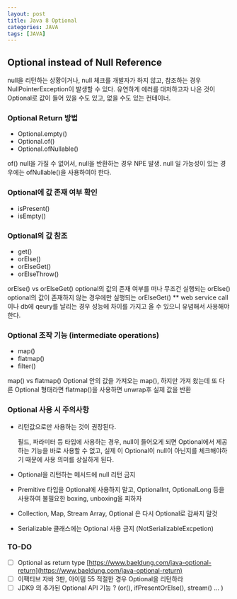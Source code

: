 ```yaml
---
layout: post
title: Java 8 Optional
categories: JAVA
tags: [JAVA]
---
```


## Optional instead of Null Reference

null을 리턴하는 상황이거나, null 체크를 개발자가 하지 않고, 참조하는 경우 NullPointerException이 발생할 수 있다. 유연하게 에러를 대처하고자 나온 것이 Optional로 값이 들어 있을 수도 있고, 없을 수도 있는 컨테이너.

### Optional Return 방법

- Optional.empty()
- Optional.of()
- Optional.ofNullable()

of()
null을 가질 수 없어서, null을 반환하는 경우 NPE 발생. null 일 가능성이 있는 경우에는 ofNullable()을 사용하여야 한다.

### Optional에 값 존재 여부 확인

- isPresent()
- isEmpty()

### Optional의 값 참조

- get()
- orElse()
- orElseGet()
- orElseThrow()

orElse() vs orElseGet()
optional의 값의 존재 여부를 떠나 무조건 실행되는 orElse()
optional의 값이 존재하지 않는 경우에만 실행되는 orElseGet()
** web service call이나 db에 qeury를 날리는 경우 성능에 차이를 가지고 올 수 있으니 유념해서 사용해야 한다. 

### Optional 조작 기능 (intermediate operations)

- map()
- flatmap()
- filter()

map() vs flatmap()
Optional 안의 값을 가져오는 map(), 하지만 가져 왔는데 또 다른 Optional 형태라면 flatmap()을 사용하면 unwrap후 실제 값을 반환

### Optional 사용 시 주의사항

- 리턴값으로만 사용하는 것이 권장된다.

    필드, 파라미터 등 타입에 사용하는 경우, null이 들어오게 되면 Optional에서 제공하는 기능을 바로 사용할 수 없고, 실제 이 Optional이 null이 아닌지를 체크해야하기 때문에 사용 의미를 상실하게 된다.

- Optional을 리턴하는 메서드에 null 리턴 금지
- Premitive 타입을 Optional에 사용하지 말고, OptionalInt, OptionalLong 등을 사용하여 불필요한 boxing, unboxing을 피하자
- Collection, Map, Stream Array, Optional 은 다시 Optional로 감싸지 말것
- Serializable 클래스에는 Optional 사용 금지 (NotSerializableExcpetion)

### TO-DO

- [ ]  Optional as return type [https://www.baeldung.com/java-optional-return](https://www.baeldung.com/java-optional-return)
- [ ]  이팩티브 자바 3판, 아이템 55 적절한 경우 Optional을 리턴하라
- [ ]  JDK9 의 추가된 Optional API 기능 ? (or(), ifPresentOrElse(), stream() ... )